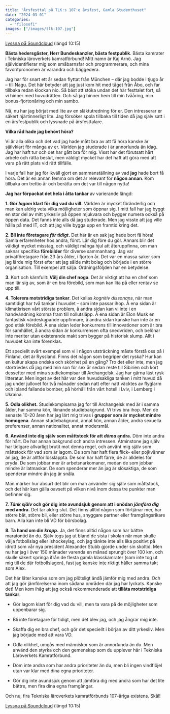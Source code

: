 ```yaml
---
title: "Årsfesttal på TLK:s 107:e årsfest, Gamla Studenthuset"
date: "2024-03-01"
categories:
  - "filosofi"
images: ["/images/tlk-107.jpg"]
---
```


[Lyssna på Soundcloud](https://soundcloud.com/kajarno/tlk-107) (längd 10:15)

__Bästa hedersgäster, Herr Bundeskanzler, bästa festpublik__. Bästa kamrater i Tekniska läroverkets kamratförbund! Mitt namn är Kaj Arnö. Jag självidentifierar mig som småbarnsfar och programmerare, och mina favoritpronomen är varandra och bäggedera.

Jag har för snart ett år sedan flyttat från München – där jag bodde i tjugo år – till Nagu. Det här betyder att jag just kom hit med tåget från Åbo, och far tillbaka redan klockan nio. Så bäst att stöka undan det här festtalet fort, så vi hinner med huvudrätten. Och så jag hinner hem till min tvååring, min bonus-fjortonåring och min sambo.

Nå, nu har jag börjat med lite av en släktutredning för er. Den intresserar er säkert hjärtinnerligt lite. Jag försöker spola tillbaka till tiden då jag själv satt i en årsfestpublik och lyssnade på årsfesttalare.

__Vilka råd hade jag behövt höra?__

Vi är alla olika och det vad jag hade mått bra av att få höra kanske är självklart för många av er. Världen jag studerade i är annorlunda än idag. Jag har haft tur och det har gått bra för mig. Visst har det förutsatt hårt arbete och rätta beslut, men väldigt mycket har det haft att göra med att vara på rätt plats vid rätt tillfälle.

I varje fall har jag för ikväll gjort en sammanställning av vad __jag__ hade bort få höra. Det är en annan femma om det är relevant för __någon annan__. Kom tillbaka om trettio år och berätta om det var till någon nytta!

__Jag har förpackat det hela i åtta tankar__ av varierande längd:

__1. Gör *lagom* klart för dig vad du vill.__ Världen är mycket föränderlig och man kan aldrig veta vilka möjligheter som öppnar sig. I mitt fall har jag byggt en stor del av mitt yrkesliv på öppen mjukvara och bygger numera också på öppen data. Det fanns inte alls då jag studerade. Men jag visste att jag ville hålla på med IT, och att jag ville bygga upp en framtid kring det.

__2. Bli inte företagare *för tidigt*.__ Det här är en sak jag hade bort få höra! Samla erfarenheter hos andra, först. Lär dig före du gör. Annars blir det väldigt mycket misstag, och väldigt många hjul att återuppfinna, om man saknar specifika __förebilder__ för diverse sammanhang. Jag var privatföretagare från 23 års ålder, i fjorton år. Det var en massa saker som jag lärde mig först efter att jag sålde mitt bolag och började i en större organisation. Till exempel att sälja. Ordningsföljden har en betydelse.

__3.__ Kort och kärnfullt: __Välj din chef noga__. Det är viktigt att ha en chef som man lär sig av, som är en bra förebild, som man kan lita på eller rentav se upp till.

__4. Tolerera motstridiga tankar__. Det kallas *kognitiv dissonans*, när man samtidigt har två tankar i huvudet – som inte passar ihop. Å ena sidan är klimatkrisen vårt största problem, å andra sidan kan vi inte i en handvändning komma fram till nollutsläpp. Å ena sidan är Elon Musk en fantastisk värdeskapande uppfinnare, å andra sidan kanske han inte är en god etisk förebild. Å ena sidan leder konkurrens till innovationer som är bra för samhället, å andra sidan är konkurrensen ofta snedvriden, och belönar inte meriter utan existerande makt som bygger på historisk slump. Allt i huvudet kan inte förenklas.

Ett speciellt svårt exempel som vi i någon utsträckning måste förstå oss på i Finland, det är Ryssland. Finns det någon som begriper det ryska? Hur kan en kultur skapa ondska och skönhet på en gång? Tro det eller inte, men jag stortrivdes då jag med min son för sex år sedan reste till Sibirien och kort dessefter med mina studiekompisar till Archangelsk. Jag har gärna läst rysk litteratur. Men inget av det här var den huvudsakliga tanken i mitt huvud då jag under jullovet för två månader sedan natt efter natt väcktes av flyglarm och ibland fallande bomber, på hörhåll från vårt hotell i Lviv, i Lemberg i Ukraina.

__5. Odla olikhet.__ Studiekompisarna jag for till Archangelsk med är i samma ålder, har samma kön, liknande studiebakgrund. Vi trivs bra ihop. Men de senaste 10-20 åren har jag lärt mig trivas i __grupper som är mycket mindre homogena__. Annan studiebakgrund, annat kön, annan ålder, andra sexuella preferenser, annan nationalitet, annat modersmål.

__6. Använd inte dig själv som måttstock för att *döma* andra.__ Döm inte andra för hårt. De har annan bakgrund och andra intressen. Åtminstone jag själv har tidigare allvarligt brutit mot denna regel, och använt mig själv som måttstock för vad som är lagom. De som har haft flera flick- eller pojkvänner än jag, de är alltför lössläppta. De som har haft färre, de är alldeles för pryda. De som jobbar mer är arbetsnarkomaner, medan de som jobbar mindre är latmaskar. De som spenderar mer än jag är slösaktiga, de som spenderar mindre än jag är snåla.

Man märker hur absurt det blir om man använder sig själv som måttstock, och det här kan gälla oavsett på vilken nivå inom dessa tre punkter man befinner sig.

__7. *Tänk själv* och gör dig inte avundsjuk genom att i onödan *jämföra dig* med andra.__ Det tar aldrig slut. Det finns alltid någon som förtjänar mer, har större båt, större bil, eller större hus, snyggare partner eller framgångsrikare barn. Alla kan inte bli VD för börsbolag.

__8. Ta hand om din *kropp*.__ Ja, det finns alltid någon som har bättre maratontid än du. Själv togs jag ut bland de sista i skolan när man skulle välja fotbollslag eller ishockeylag, och jag tänkte inte alls lika positivt på idrott som vår nya president Alexander Stubb gjorde under sin skoltid. Men nu har jag i över 150 månader varenda en månad sprungit över 100 km, och skulle säkert springa ifrån de flesta gamla klasskamrater (som inte tog ut mig till de där fotbollslagen), fast jag kanske inte riktigt håller samma takt som Alex.

Det här låter kanske som om jag plötsligt ändå jämför mig med andra. Och att jag gör jämförelserna inom sådana områden där jag har lyckats. Kanske det! Men kom ihåg att jag också rekommenderade att __tillåta motstridiga tankar__.

- Gör lagom klart för dig vad du vill, men ta vara på de möjligheter som uppenbarar sig.
- Bli inte företagare för tidigt, men det blev jag, och jag ångrar mig inte.

- Skaffa dig en bra chef, och gör det speciellt i början av ditt yrkesliv. Men jag började med att vara VD.

- Odla olikhet, umgås med människor som är annorlunda än du. Men använd den styrka och den gemenskap som du upplever här i Tekniska Läroverkets Kamratförbund.

- Döm inte andra som har andra prioriteter än du, men bli ingen vindflöjel utan var klar med dina egna prioriteter.

- Gör dig inte avundsjuk genom att jämföra dig med andra som har det lite bättre, men fira dina egna framgångar.

Och nu, fira Tekniska läroverkets kamratförbunds 107-åriga existens. Skål!

[Lyssna på Soundcloud](https://soundcloud.com/kajarno/tlk-107) (längd 10:15)
